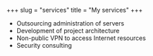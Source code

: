 +++
slug = "services"
title = "My services"
+++

- Outsourcing administration of servers
- Development of project architecture
- Non-public VPN to access Internet resources
- Security consulting
